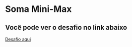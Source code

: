 # Soma Mini-Max

## Você pode ver o desafio no link abaixo

[Desafio aqui](https://www.hackerrank.com/challenges/mini-max-sum/problem)
